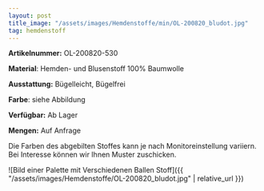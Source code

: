 ```yaml
---
layout: post
title_image: "/assets/images/Hemdenstoffe/min/OL-200820_bludot.jpg"
tag: hemdenstoff
---
```


**Artikelnummer:** OL-200820-530

**Material**: Hemden- und Blusenstoff 100% Baumwolle

**Ausstattung:** Bügelleicht, Bügelfrei

**Farbe**: siehe Abbildung

**Verfügbar:** Ab Lager

**Mengen:** Auf Anfrage

Die Farben des abgebilten Stoffes kann je nach Monitoreinstellung variiern. Bei Interesse können wir Ihnen Muster zuschicken.


![Bild einer Palette mit Verschiedenen Ballen Stoff]({{ "/assets/images/Hemdenstoffe/OL-200820_bludot.jpg" | relative_url }})


